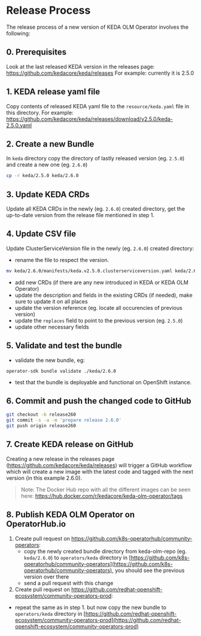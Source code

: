 # Release Process

The release process of a new version of KEDA OLM Operator involves the following:

## 0. Prerequisites

Look at the last released KEDA version in the releases page: https://github.com/kedacore/keda/releases
For example: currently it is 2.5.0

## 1. KEDA release yaml file

Copy contents of released KEDA yaml file to the `resource/keda.yaml` file in this directory.
For example: https://github.com/kedacore/keda/releases/download/v2.5.0/keda-2.5.0.yaml

## 2. Create a new Bundle

In `keda` directory copy the directory of lastly released version (eg. `2.5.0`) and create a new one (eg. `2.6.0`)
```bash
cp -r keda/2.5.0 keda/2.6.0
```

## 3. Update KEDA CRDs
Update all KEDA CRDs in the newly (eg. `2.6.0`) created directory, get the up-to-date version from the release file mentioned in step 1.

## 4. Update CSV file
Update ClusterServiceVersion file in the newly (eg. `2.6.0`) created directory:
- rename the file to respect the version.
```bash
mv keda/2.6.0/manifests/keda.v2.5.0.clusterserviceversion.yaml keda/2.6.0/manifests/keda.v2.6.0.clusterserviceversion.yaml
```
- add new CRDs (if there are any new introduced in KEDA or KEDA OLM Operator)
- update the description and fields in the existing CRDs (if needed), make sure to update it on all places
- update the version reference (eg. locate all occurencies of previous version)
- update the `replaces` field to point to the previous version (eg. `2.5.0`)
- update other necessary fields

## 5. Validate and test the bundle
- validate the new bundle, eg:
```
operator-sdk bundle validate ./keda/2.6.0
```
- test that the bundle is deployable and functional on OpenShift instance.

## 6. Commit and push the changed code to GitHub
```bash
git checkout -b release260
git commit -s -a -m 'prepare release 2.6.0'
git push origin release260
```

## 7. Create KEDA release on GitHub

Creating a new release in the releases page (https://github.com/kedacore/keda/releases) will trigger a GitHub workflow which will create a new image with the latest code and tagged with the next version (in this example 2.6.0).

> Note: The Docker Hub repo with all the different images can be seen here: https://hub.docker.com/r/kedacore/keda-olm-operator/tags


## 8. Publish KEDA OLM Operator on OperatorHub.io
1. Create pull request on https://github.com/k8s-operatorhub/community-operators:
    - copy the newly created bundle directory from keda-olm-repo (eg. `keda/2.6.0`) to `operators/keda` directory in [https://github.com/k8s-operatorhub/community-operators](https://github.com/k8s-operatorhub/community-operators), you should see the previous version over there
    - send a pull request with this change
2.  Create pull request on https://github.com/redhat-openshift-ecosystem/community-operators-prod:
   - repeat the same as in step 1. but now copy the new bundle to `operators/keda` directory in [https://github.com/redhat-openshift-ecosystem/community-operators-prod](https://github.com/redhat-openshift-ecosystem/community-operators-prod)
